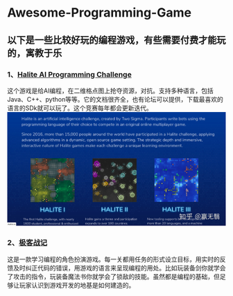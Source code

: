 # Awesome-Programming-Game
## 以下是一些比较好玩的编程游戏，有些需要付费才能玩的，寓教于乐
### 1、[Halite AI Programming Challenge](https://halite.io)
这个游戏是给AI编程，在二维格点图上抢夺资源，对抗。支持多种语言，包括Java、C++、python等等。它的文档很齐全，也有论坛可以提供，下载最喜欢的语言的SDk就可以玩了。这个竞赛每年都会更新迭代。
![](https://github.com/xwr96/Awesome-Programming-Game/blob/master/Image/1.jpg)
### 2、[极客战记](https://codecombat.163.com/play)
这是一款学习编程的角色扮演游戏。每一关都用任务的形式设立目标，用实时的反馈及时纠正代码的错误，用游戏的语言来呈现编程的用处。比如玩装备剑你就学会了攻击的指令，玩装备魔法书你就学会了锁敌的技能。虽然都是编程的基础，但足够让玩家认识到游戏开发的地基是如何建造的。
![]()
